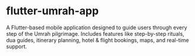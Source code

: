 # flutter-umrah-app
A Flutter-based mobile application designed to guide users through every step of the Umrah pilgrimage. Includes features like step-by-step rituals, dua guides, itinerary planning, hotel &amp; flight bookings, maps, and real-time support.
